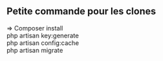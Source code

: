 ## Petite commande pour les clones 


=> Composer install <br>
php artisan key:generate <br>
php artisan config:cache <br>
php artisan migrate <br>
